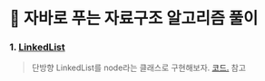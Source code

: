 # :pushpin: 자바로 푸는 자료구조 알고리즘 풀이
### 1. [LinkedList]() 
> 단방향 LinkedList를 node라는 클래스로 구현해보자.
> [코드.](src/setup/Main.java) 참고

</br>
